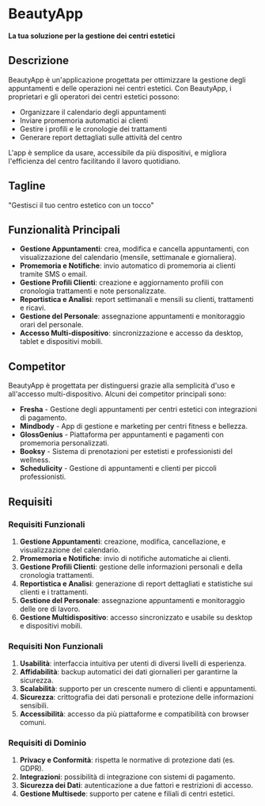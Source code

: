# BeautyApp

**La tua soluzione per la gestione dei centri estetici**


## Descrizione
BeautyApp è un'applicazione progettata per ottimizzare la gestione degli appuntamenti e delle operazioni nei centri estetici. Con BeautyApp, i proprietari e gli operatori dei centri estetici possono:
- Organizzare il calendario degli appuntamenti
- Inviare promemoria automatici ai clienti
- Gestire i profili e le cronologie dei trattamenti
- Generare report dettagliati sulle attività del centro

L'app è semplice da usare, accessibile da più dispositivi, e migliora l'efficienza del centro facilitando il lavoro quotidiano.


## Tagline
"Gestisci il tuo centro estetico con un tocco"


## Funzionalità Principali
- **Gestione Appuntamenti**: crea, modifica e cancella appuntamenti, con visualizzazione del calendario (mensile, settimanale e giornaliera).
- **Promemoria e Notifiche**: invio automatico di promemoria ai clienti tramite SMS o email.
- **Gestione Profili Clienti**: creazione e aggiornamento profili con cronologia trattamenti e note personalizzate.
- **Reportistica e Analisi**: report settimanali e mensili su clienti, trattamenti e ricavi.
- **Gestione del Personale**: assegnazione appuntamenti e monitoraggio orari del personale.
- **Accesso Multi-dispositivo**: sincronizzazione e accesso da desktop, tablet e dispositivi mobili.


## Competitor
BeautyApp è progettata per distinguersi grazie alla semplicità d'uso e all'accesso multi-dispositivo. Alcuni dei competitor principali sono:
- **Fresha** - Gestione degli appuntamenti per centri estetici con integrazioni di pagamento.
- **Mindbody** - App di gestione e marketing per centri fitness e bellezza.
- **GlossGenius** - Piattaforma per appuntamenti e pagamenti con promemoria personalizzati.
- **Booksy** - Sistema di prenotazioni per estetisti e professionisti del wellness.
- **Schedulicity** - Gestione di appuntamenti e clienti per piccoli professionisti.


## Requisiti

### Requisiti Funzionali
1. **Gestione Appuntamenti**: creazione, modifica, cancellazione, e visualizzazione del calendario.
2. **Promemoria e Notifiche**: invio di notifiche automatiche ai clienti.
3. **Gestione Profili Clienti**: gestione delle informazioni personali e della cronologia trattamenti.
4. **Reportistica e Analisi**: generazione di report dettagliati e statistiche sui clienti e i trattamenti.
5. **Gestione del Personale**: assegnazione appuntamenti e monitoraggio delle ore di lavoro.
6. **Gestione Multidispositivo**: accesso sincronizzato e usabile su desktop e dispositivi mobili.

### Requisiti Non Funzionali
1. **Usabilità**: interfaccia intuitiva per utenti di diversi livelli di esperienza.
2. **Affidabilità**: backup automatici dei dati giornalieri per garantirne la sicurezza.
3. **Scalabilità**: supporto per un crescente numero di clienti e appuntamenti.
4. **Sicurezza**: crittografia dei dati personali e protezione delle informazioni sensibili.
5. **Accessibilità**: accesso da più piattaforme e compatibilità con browser comuni.

### Requisiti di Dominio
1. **Privacy e Conformità**: rispetta le normative di protezione dati (es. GDPR).
2. **Integrazioni**: possibilità di integrazione con sistemi di pagamento.
3. **Sicurezza dei Dati**: autenticazione a due fattori e restrizioni di accesso.
4. **Gestione Multisede**: supporto per catene e filiali di centri estetici.
